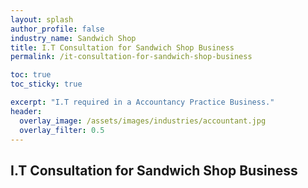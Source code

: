 ```yaml
---
layout: splash 
author_profile: false 
industry_name: Sandwich Shop
title: I.T Consultation for Sandwich Shop Business
permalink: /it-consultation-for-sandwich-shop-business

toc: true
toc_sticky: true

excerpt: "I.T required in a Accountancy Practice Business."
header:
  overlay_image: /assets/images/industries/accountant.jpg
  overlay_filter: 0.5 
---
```


## I.T Consultation for Sandwich Shop Business